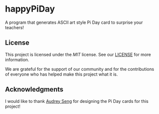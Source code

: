 # happyPiDay
A program that generates ASCII art style Pi Day card to surprise your teachers!


## License
This project is licensed under the *MIT* license. See our [LICENSE](LICENSE) for more information.

We are grateful for the support of our community and for the contributions of everyone who has helped make this project what it is.

## Acknowledgments
I would like to thank [Audrey Seng](https://www.instagram.com/artsy_wolfy/) for designing the Pi Day cards for this project!